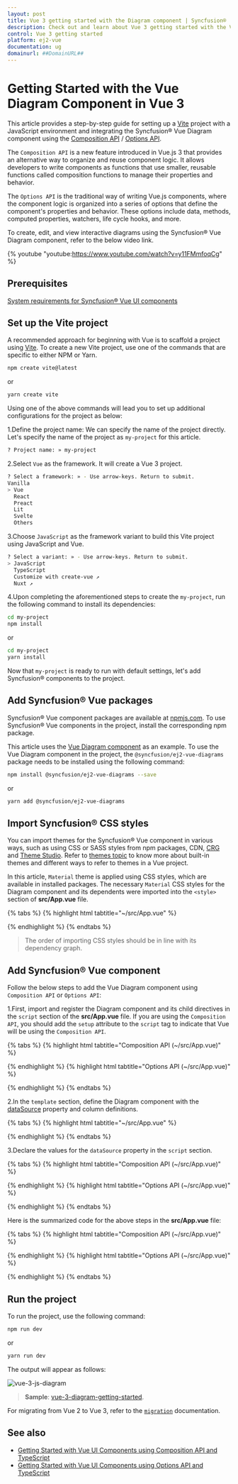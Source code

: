 ```yaml
---
layout: post
title: Vue 3 getting started with the Diagram component | Syncfusion®
description: Check out and learn about Vue 3 getting started with the Vue Diagram component of Syncfusion Essential® JS 2 and more details.
control: Vue 3 getting started
platform: ej2-vue
documentation: ug
domainurl: ##DomainURL##
---
```


# Getting Started with the Vue Diagram Component in Vue 3

This article provides a step-by-step guide for setting up a [Vite](https://vitejs.dev/) project with a JavaScript environment and integrating the Syncfusion® Vue Diagram component using the [Composition API](https://vuejs.org/guide/introduction.html#composition-api) / [Options API](https://vuejs.org/guide/introduction.html#options-api).

The `Composition API` is a new feature introduced in Vue.js 3 that provides an alternative way to organize and reuse component logic. It allows developers to write components as functions that use smaller, reusable functions called composition functions to manage their properties and behavior.

The `Options API` is the traditional way of writing Vue.js components, where the component logic is organized into a series of options that define the component's properties and behavior. These options include data, methods, computed properties, watchers, life cycle hooks, and more.

To create, edit, and view interactive diagrams using the Syncfusion® Vue Diagram component, refer to the below video link.

{% youtube "youtube:https://www.youtube.com/watch?v=y11FMmfoqCg" %}

## Prerequisites

[System requirements for Syncfusion® Vue UI components](https://ej2.syncfusion.com/vue/documentation/system-requirements)

## Set up the Vite project

A recommended approach for beginning with Vue is to scaffold a project using [Vite](https://vitejs.dev/). To create a new Vite project, use one of the commands that are specific to either NPM or Yarn.

```bash
npm create vite@latest
```

or

```bash
yarn create vite
```

Using one of the above commands will lead you to set up additional configurations for the project as below:

1.Define the project name: We can specify the name of the project directly. Let's specify the name of the project as `my-project` for this article.

```bash
? Project name: » my-project
```

2.Select `Vue` as the framework. It will create a Vue 3 project.

```bash
? Select a framework: » - Use arrow-keys. Return to submit.
Vanilla
> Vue
  React
  Preact
  Lit
  Svelte
  Others
```

3.Choose `JavaScript` as the framework variant to build this Vite project using JavaScript and Vue.

```bash
? Select a variant: » - Use arrow-keys. Return to submit.
> JavaScript
  TypeScript
  Customize with create-vue ↗
  Nuxt ↗
```

4.Upon completing the aforementioned steps to create the `my-project`, run the following command to install its dependencies:

```bash
cd my-project
npm install
```

or

```bash
cd my-project
yarn install
```

Now that `my-project` is ready to run with default settings, let's add Syncfusion® components to the project.

## Add Syncfusion® Vue packages

Syncfusion® Vue component packages are available at [npmjs.com](https://www.npmjs.com/search?q=ej2-vue). To use Syncfusion® Vue components in the project, install the corresponding npm package.

This article uses the [Vue Diagram component](https://www.syncfusion.com/vue-components/vue-diagram) as an example. To use the Vue Diagram component in the project, the `@syncfusion/ej2-vue-diagrams` package needs to be installed using the following command:

```bash
npm install @syncfusion/ej2-vue-diagrams --save
```

or

```bash
yarn add @syncfusion/ej2-vue-diagrams
```

## Import Syncfusion® CSS styles

You can import themes for the Syncfusion® Vue component in various ways, such as using CSS or SASS styles from npm packages, CDN, [CRG](https://ej2.syncfusion.com/javascript/documentation/common/custom-resource-generator) and [Theme Studio](https://ej2.syncfusion.com/vue/documentation/appearance/theme-studio/). Refer to [themes topic](https://ej2.syncfusion.com/vue/documentation/appearance/theme) to know more about built-in themes and different ways to refer to themes in a Vue project.

In this article, `Material` theme is applied using CSS styles, which are available in installed packages. The necessary `Material` CSS styles for the Diagram component and its dependents were imported into the `<style>` section of **src/App.vue** file.

{% tabs %}
{% highlight html tabtitle="~/src/App.vue" %}

<style>
    @import "../node_modules/@syncfusion/ej2-base/styles/material.css";
    @import "../node_modules/@syncfusion/ej2-navigations/styles/material.css";
    @import "../node_modules/@syncfusion/ej2-buttons/styles/material.css";
    @import "../node_modules/@syncfusion/ej2-inputs/styles/material.css";
    @import "../node_modules/@syncfusion/ej2-popups/styles/material.css";
    @import "../node_modules/@syncfusion/ej2-vue-diagrams/styles/material.css";
</style>

{% endhighlight %}
{% endtabs %}

> The order of importing CSS styles should be in line with its dependency graph.

## Add Syncfusion® Vue component

Follow the below steps to add the Vue Diagram component using `Composition API` or `Options API`:

1.First, import and register the Diagram component and its child directives in the `script` section of the **src/App.vue** file. If you are using the `Composition API`, you should add the `setup` attribute to the `script` tag to indicate that Vue will be using the `Composition API`.

{% tabs %}
{% highlight html tabtitle="Composition API (~/src/App.vue)" %}

<script setup>
  import { DiagramComponent as EjsDiagram, NodesDirective as ENodes, NodeDirective as ENode, ConnectorsDirective as EConnectors, ConnectorDirective as EConnector,NodeAnnotationsDirective as ENodeAnnotations, NodeAnnotationDirective as ENodeAnnotation, ConnectorAnnotationsDirective as EConnectorAnnotations,ConnectorAnnotationDirective as EConnectorAnnotation} from '@syncfusion/ej2-vue-diagrams';
</script>

{% endhighlight %}
{% highlight html tabtitle="Options API (~/src/App.vue)" %}

<script>
 import { DiagramComponent, NodesDirective, NodeDirective, ConnectorsDirective, ConnectorDirective,NodeAnnotationsDirective, NodeAnnotationDirective, ConnectorAnnotationsDirective,ConnectorAnnotationDirective } from '@syncfusion/ej2-vue-diagrams';
//Component registration
export default {
  name: "App",
  components: {
      "ejs-diagram": DiagramComponent,
      "e-nodes": NodesDirective,
      "e-node": NodeDirective,
      "e-connectors": ConnectorsDirective,
      "e-connector": ConnectorDirective,
      "e-node-annotations": NodeAnnotationsDirective,
      "e-node-annotation": NodeAnnotationDirective,
      "e-connector-annotations": ConnectorAnnotationsDirective,
      "e-connector-annotation": ConnectorAnnotationDirective
  }
}
</script>

{% endhighlight %}
{% endtabs %}
   
2.In the `template` section, define the Diagram component with the [dataSource](https://ej2.syncfusion.com/vue/documentation/api/diagram#datasourcesettings) property and column definitions.

{% tabs %}
{% highlight html tabtitle="~/src/App.vue" %}

<template>
    <ejs-diagram
        id="diagram"
        ref="diagramInstance"
        :width="width"
        :height="height"
        :layout="layout"
        :dataSourceSettings="dataSourceSettings"
        :getNodeDefaults="getNodeDefaults"
        :getConnectorDefaults="getConnectorDefaults"
        >
    </ejs-diagram>
</template>

{% endhighlight %}
{% endtabs %}

3.Declare the values for the `dataSource` property in the `script` section.

{% tabs %}
{% highlight html tabtitle="Composition API (~/src/App.vue)" %}

<script setup>
const localdata = [
    {
      Name: "Elizabeth",
      Role: "Editor",
    },
    {
      Name: "Christina",
      ReportingPerson: "Elizabeth",
      Role: "Managing Editor",
    },
    {
      Name: "Yoshi",
      ReportingPerson: "Christina",
      Role: "Assistant Editor",
    },
    {
      Name: "Philip",
      ReportingPerson: "Christina",
      Role: "Copy Editor",
    },
    {
      Name: "Yang",
      ReportingPerson: "Elizabeth",
      Role: "Bussiness Editor",
    },
    {
      Name: "Roland",
      ReportingPerson: "Yang",
      Role: "Assistant Editor",
    },
    {
      Name: "Yvonne",
      ReportingPerson: "Yang",
      Role: "Editorial Assistant",
    },
];
</script>

{% endhighlight %}
{% highlight html tabtitle="Options API (~/src/App.vue)" %}

<script>
data() {
  return {
    localdata:[
      {
      Name: "Elizabeth",
      Role: "Editor",
    },
    {
      Name: "Christina",
      ReportingPerson: "Elizabeth",
      Role: "Managing Editor",
    },
    {
      Name: "Yoshi",
      ReportingPerson: "Christina",
      Role: "Assistant Editor",
    },
    {
      Name: "Philip",
      ReportingPerson: "Christina",
      Role: "Copy Editor",
    },
    {
      Name: "Yang",
      ReportingPerson: "Elizabeth",
      Role: "Bussiness Editor",
    },
    {
      Name: "Roland",
      ReportingPerson: "Yang",
      Role: "Assistant Editor",
    },
    {
      Name: "Yvonne",
      ReportingPerson: "Yang",
      Role: "Editorial Assistant",
    },
    ],
  };
}
</script>

{% endhighlight %}
{% endtabs %}

Here is the summarized code for the above steps in the **src/App.vue** file:

{% tabs %}
{% highlight html tabtitle="Composition API (~/src/App.vue)" %}

<template>
  <ejs-diagram
        id="diagram"
        :width="width"
        :height="height"
        :layout="layout"
        :dataSourceSettings="dataSourceSettings"
        :getNodeDefaults="getNodeDefaults"
        :getConnectorDefaults="getConnectorDefaults"
        >
  </ejs-diagram>
</template>

<script setup>
import {DiagramComponent as EjsDiagram,DataBinding,HierarchicalTree,} from "@syncfusion/ej2-vue-diagrams";
import { provide } from "vue";
import { DataManager } from "@syncfusion/ej2-data";
const width="1300px";
const height = "800px";

const localdata = [
    {
      Name: "Elizabeth",
      Role: "Editor",
    },
    {
      Name: "Christina",
      ReportingPerson: "Elizabeth",
      Role: "Managing Editor",
    },
    {
      Name: "Yoshi",
      ReportingPerson: "Christina",
      Role: "Assistant Editor",
    },
    {
      Name: "Philip",
      ReportingPerson: "Christina",
      Role: "Copy Editor",
    },
    {
      Name: "Yang",
      ReportingPerson: "Elizabeth",
      Role: "Bussiness Editor",
    },
    {
      Name: "Roland",
      ReportingPerson: "Yang",
      Role: "Assistant Editor",
    },
    {
      Name: "Yvonne",
      ReportingPerson: "Yang",
      Role: "Editorial Assistant",
    },
  ];
 const getNodeDefaults= (node) => {
          node.height = 60;
          node.width = 150;
          return node;
        };

const getConnectorDefaults= (obj) => {
    obj.type = "Orthogonal";
          obj.style = {
            strokeColor: "#6BA5D7",
            fill: "#6BA5D7",
            strokeWidth: 2,
          };
          obj.targetDecorator = {
            style: {
              fill: "#6BA5D7",
              strokeColor: "#6BA5D7",
            },
          };
          return obj;
};
const layout={
          type: "OrganizationalChart",
        };
const dataSourceSettings= {
          id: "Name",
          parentId: "ReportingPerson",
          dataManager: new DataManager(localdata),
          doBinding: (nodeModel, localdata) => {
            nodeModel.annotations = [
              {
                content: localdata.Name,
                offset: { x: 0.5, y: 0.2 },
                style: { color: "white" },
              },
              {
                content: localdata.Role,
                offset: { x: 0.5, y: 0.7 },
                style: { color: "white" },
              },
            ];
            nodeModel.style = { fill: "#6BA5D7", strokeWidth: 0 };
          },
        };
const diagram = [DataBinding, HierarchicalTree];
provide('diagram', diagram);
</script>

<style>
    @import "../node_modules/@syncfusion/ej2-base/styles/material.css";
    @import "../node_modules/@syncfusion/ej2-navigations/styles/material.css";
    @import "../node_modules/@syncfusion/ej2-buttons/styles/material.css";
    @import "../node_modules/@syncfusion/ej2-inputs/styles/material.css";
    @import "../node_modules/@syncfusion/ej2-popups/styles/material.css";
    @import "../node_modules/@syncfusion/ej2-vue-diagrams/styles/material.css";
</style>

{% endhighlight %}
{% highlight html tabtitle="Options API (~/src/App.vue)" %}

<template>
     <ejs-diagram
      id="diagram"
      :width="width"
      :height="height"
      :getNodeDefaults="getNodeDefaults"
      :getConnectorDefaults="getConnectorDefaults"
      :layout="layout"
      :dataSourceSettings="dataSourceSettings"
    >
    </ejs-diagram>
</template>

<script>
  import {DiagramComponent,DataBinding, HierarchicalTree,} from "@syncfusion/ej2-vue-diagrams";
  import { DataManager } from "@syncfusion/ej2-data";
  let localdata = [
    {
      Name: "Elizabeth",
      Role: "Editor",
    },
    {
      Name: "Christina",
      ReportingPerson: "Elizabeth",
      Role: "Managing Editor",
    },
    {
      Name: "Yoshi",
      ReportingPerson: "Christina",
      Role: "Assistant Editor",
    },
    {
      Name: "Philip",
      ReportingPerson: "Christina",
      Role: "Copy Editor",
    },
    {
      Name: "Yang",
      ReportingPerson: "Elizabeth",
      Role: "Bussiness Editor",
    },
    {
      Name: "Roland",
      ReportingPerson: "Yang",
      Role: "Assistant Editor",
    },
    {
      Name: "Yvonne",
      ReportingPerson: "Yang",
      Role: "Editorial Assistant",
    },
  ];
  // Component registration
  export default {
    name: "App",
    // Declaring component and its directives
    components: {
      'ejs-diagram': DiagramComponent,
    },
    // Bound properties declarations
    data() {
      return {
        width: "1300px",
        height: "800px",
        getNodeDefaults: (node) => {
          node.height = 60;
          node.width = 150;
          return node;
        },
        getConnectorDefaults: (obj) => {
          obj.type = "Orthogonal";
          obj.style = {
            strokeColor: "#6BA5D7",
            fill: "#6BA5D7",
            strokeWidth: 2,
          };
          obj.targetDecorator = {
            style: {
              fill: "#6BA5D7",
              strokeColor: "#6BA5D7",
            },
          };
          return obj;
        },
        layout: {
          type: "OrganizationalChart",
        },
        dataSourceSettings: {
          id: "Name",
          parentId: "ReportingPerson",
          dataManager: new DataManager(localdata),
          doBinding: (nodeModel, localdata) => {
            nodeModel.annotations = [
              {
                content: localdata.Name,
                offset: { x: 0.5, y: 0.2 },
                style: { color: "white" },
              },
              {
                content: localdata.Role,
                offset: { x: 0.5, y: 0.7 },
                style: { color: "white" },
              },
            ];
            nodeModel.style = { fill: "#6BA5D7", strokeWidth: 0 };
          },
        },
      };
    },
    provide: {
      diagram: [DataBinding, HierarchicalTree],
    },
  };
</script>

<style>
    @import "../node_modules/@syncfusion/ej2-base/styles/material.css";
    @import "../node_modules/@syncfusion/ej2-inputs/styles/material.css";
    @import "../node_modules/@syncfusion/ej2-vue-diagrams/styles/material.css";
    @import "../node_modules/@syncfusion/ej2-navigations/styles/material.css";
</style>

{% endhighlight %}
{% endtabs %}

## Run the project

To run the project, use the following command:

```bash
npm run dev
```

or

```bash
yarn run dev
```

The output will appear as follows:

![vue-3-js-diagram](./images/vue3-diagram-layout.png)

> **Sample**: [vue-3-diagram-getting-started](https://github.com/SyncfusionExamples/EJ2-Vue3-gettingstarted).

For migrating from Vue 2 to Vue 3, refer to the [`migration`](https://ej2.syncfusion.com/vue/documentation/getting-started/vue3-tutorial/#migration-from-vue-2-to-vue-3) documentation.

## See also

* [Getting Started with Vue UI Components using Composition API and TypeScript](../getting-started/vue-3-ts-composition)
* [Getting Started with Vue UI Components using Options API and TypeScript](../getting-started/vue-3-ts-options)